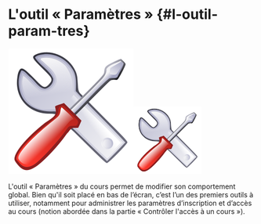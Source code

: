 # L&#039;outil « Paramètres » {#l-outil-param-tres}

![](../assets/image309.svg)![](../assets/image309.png)

L&#039;outil « Paramètres » du cours permet de modifier son comportement global. Bien qu&#039;il soit placé en bas de l’écran, c’est l’un des premiers outils à utiliser, notamment pour administrer les paramètres d’inscription et d’accès au cours (notion abordée dans la partie « Contrôler l&#039;accès à un cours »).
